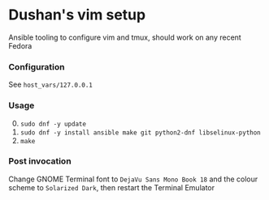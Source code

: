# Dushan's vim setup

Ansible tooling to configure vim and tmux, should work on any recent Fedora

### Configuration

See `host_vars/127.0.0.1`

### Usage

0. `sudo dnf -y update`
1. `sudo dnf -y install ansible make git python2-dnf libselinux-python`
2. `make`

### Post invocation

Change GNOME Terminal font to `DejaVu Sans Mono Book 18` and the colour scheme to `Solarized Dark`, then restart the Terminal Emulator
